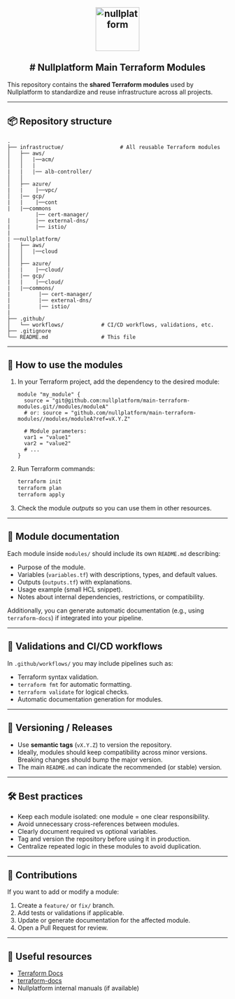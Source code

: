 <h2 align="center">
    <a href="https://httpie.io" target="blank_">
        <img height="100" alt="nullplatform" src="https://nullplatform.com/favicon/android-chrome-192x192.png" />
    </a>
    <br>
    <br>
    # Nullplatform Main Terraform Modules
    <br>
</h2>



This repository contains the **shared Terraform modules** used by Nullplatform to standardize and reuse infrastructure across all projects.

---

## 📦 Repository structure

```
.
├── infrastructue/                  # All reusable Terraform modules
│   ├── aws/
│   │   |──acm/
│   │   |
|   |   |── alb-controller/
│   │
│   ├── azure/
|   |    |──vpc/
│   |── gcp/
|   |    |──cont
|   |──commons
         |── cert-manager/
|        |── external-dns/
|        |── istio/
|
| ──nullplatform/
|   ├── aws/
│   │   |──cloud
│   │
│   ├── azure/
|   |    |──cloud/
│   |── gcp/
|   |    |──cloud/
|   |──commons/
|         |── cert-manager/
|         |── external-dns/
|         |── istio/
|
├── .github/
│   └── workflows/            # CI/CD workflows, validations, etc.
├── .gitignore
└── README.md                 # This file
```

---

## 🚀 How to use the modules

1. In your Terraform project, add the dependency to the desired module:

   ```hcl
   module "my_module" {
     source = "git@github.com:nullplatform/main-terraform-modules.git//modules/moduleA"
     # or: source = "github.com/nullplatform/main-terraform-modules//modules/moduleA?ref=vX.Y.Z"

     # Module parameters:
     var1 = "value1"
     var2 = "value2"
     # ...
   }
   ```

2. Run Terraform commands:

   ```bash
   terraform init
   terraform plan
   terraform apply
   ```

3. Check the module *outputs* so you can use them in other resources.

---

## 📄 Module documentation

Each module inside `modules/` should include its own `README.md` describing:

- Purpose of the module.
- Variables (`variables.tf`) with descriptions, types, and default values.
- Outputs (`outputs.tf`) with explanations.
- Usage example (small HCL snippet).
- Notes about internal dependencies, restrictions, or compatibility.

Additionally, you can generate automatic documentation (e.g., using `terraform-docs`) if integrated into your pipeline.

---

## 🧪 Validations and CI/CD workflows

In `.github/workflows/` you may include pipelines such as:

- Terraform syntax validation.
- `terraform fmt` for automatic formatting.
- `terraform validate` for logical checks.
- Automatic documentation generation for modules.

---

## 📌 Versioning / Releases

- Use **semantic tags** (`vX.Y.Z`) to version the repository.
- Ideally, modules should keep compatibility across minor versions. Breaking changes should bump the major version.
- The main `README.md` can indicate the recommended (or stable) version.

---

## 🛠️ Best practices

- Keep each module isolated: one module = one clear responsibility.
- Avoid unnecessary cross-references between modules.
- Clearly document required vs optional variables.
- Tag and version the repository before using it in production.
- Centralize repeated logic in these modules to avoid duplication.

---

## 👥 Contributions

If you want to add or modify a module:

1. Create a `feature/` or `fix/` branch.
2. Add tests or validations if applicable.
3. Update or generate documentation for the affected module.
4. Open a Pull Request for review.

---

## 🔗 Useful resources

- [Terraform Docs](https://www.terraform.io/docs)
- [terraform-docs](https://github.com/terraform-docs/terraform-docs)
- Nullplatform internal manuals (if available)

